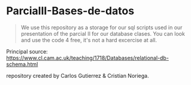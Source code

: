 # ParcialII-Bases-de-datos

> We use this repository as a storage for our sql scripts used in our presentation of the parcial II for our database clases. You can look and use the code 4 free, it's not a hard excercise at all.

Principal source: https://www.cl.cam.ac.uk/teaching/1718/Databases/relational-db-schema.html

repository created by Carlos Gutierrez & Cristian Noriega.
